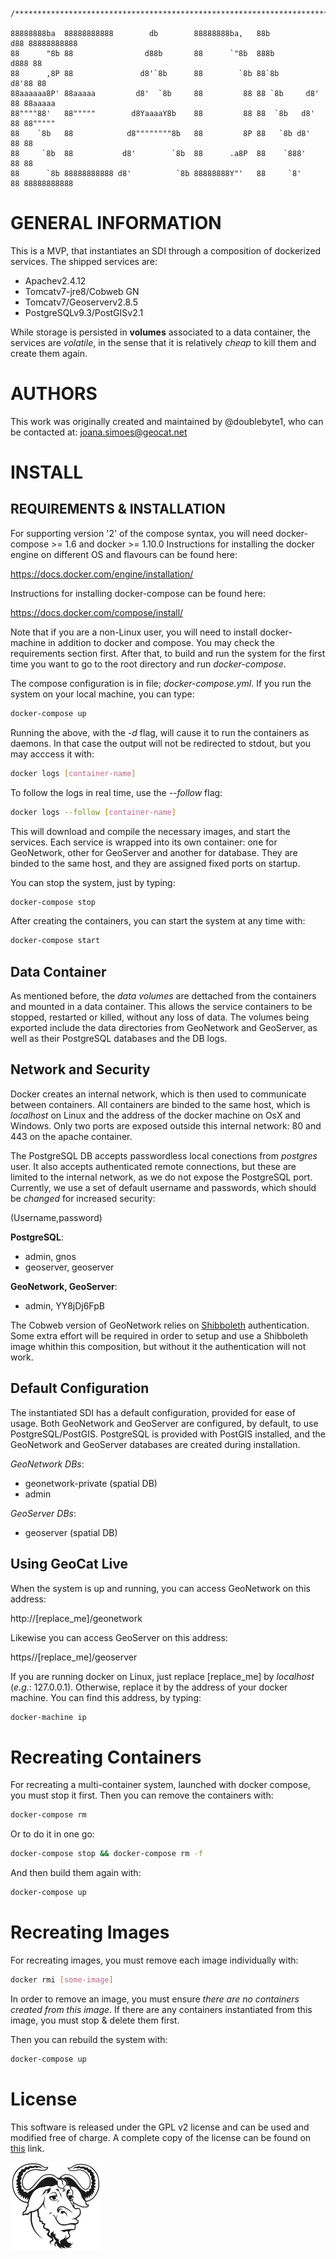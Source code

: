     /***************************************************************************************/

    88888888ba  88888888888        db        88888888ba,   88b           d88 88888888888
    88      "8b 88                d88b       88      `"8b  888b         d888 88
    88      ,8P 88               d8'`8b      88        `8b 88`8b       d8'88 88
    88aaaaaa8P' 88aaaaa         d8'  `8b     88         88 88 `8b     d8' 88 88aaaaa
    88""""88'   88"""""        d8YaaaaY8b    88         88 88  `8b   d8'  88 88"""""
    88    `8b   88            d8""""""""8b   88         8P 88   `8b d8'   88 88
    88     `8b  88           d8'        `8b  88      .a8P  88    `888'    88 88
    88      `8b 88888888888 d8'          `8b 88888888Y"'   88     `8'     88 88888888888

GENERAL INFORMATION
===================
This is a MVP, that instantiates an SDI through a composition of dockerized services. The shipped services are:

* Apachev2.4.12
* Tomcatv7-jre8/Cobweb GN
* Tomcatv7/Geoserverv2.8.5
* PostgreSQLv9.3/PostGISv2.1

While storage is persisted in **volumes** associated to a data container, the services are *volatile*, in the sense that it is relatively *cheap* to kill them and create them again.

AUTHORS
=======
This work was originally created and maintained by @doublebyte1, who can be contacted at: joana.simoes@geocat.net

INSTALL
=======
REQUIREMENTS & INSTALLATION
---------------------------
For supporting version '2' of the compose syntax, you will need docker-compose >= 1.6 and docker >= 1.10.0
Instructions for installing the docker engine on different OS and flavours can be found here:

https://docs.docker.com/engine/installation/

Instructions for installing docker-compose can be found here:

https://docs.docker.com/compose/install/

Note that if you are a non-Linux user, you will need to install docker-machine in addition to docker and compose.
You may check the requirements section first. After that, to build and run the system for the first time you want to go to the root directory and run _docker-compose_.

The compose configuration is in file; _docker-compose.yml_. If you run the system on your local machine, you can type:

```bash
docker-compose up
```
Running the above, with the _-d_ flag, will cause it to run the containers as daemons. In that case the output will not be redirected to stdout, but you may acccess it with:

```bash
docker logs [container-name]
```
To follow the logs in real time, use the _--follow_ flag:

```bash
docker logs --follow [container-name]
```

This will download and compile the necessary images, and start the services.
Each service is wrapped into its own container: one for GeoNetwork, other for GeoServer and another for database. They are binded to the same host, and they are assigned fixed ports on startup.

You can stop the system, just by typing:

```bash
docker-compose stop
```
After creating the containers, you can start the system at any time with:

```bash
docker-compose start
```

Data Container
--------------
As mentioned before, the _data volumes_ are dettached from the containers and mounted in a data container. This allows the service containers to be stopped, restarted or killed, without any loss of data.
The volumes being exported include the data directories from GeoNetwork and GeoServer, as well as their PostgreSQL databases and the DB logs.

Network and Security
--------------------
Docker creates an internal network, which is then used to communicate between containers. All containers are binded to the same host, which is _localhost_ on Linux and the address of the docker machine on OsX and Windows.
Only two ports are exposed outside this internal network: 80 and 443 on the apache container.

The PostgreSQL DB accepts passwordless local conections from _postgres_ user. It also accepts authenticated remote connections, but these are limited to the internal network, as we do not expose the PostgreSQL port.
Currently, we use a set of default username and passwords, which should be *changed* for increased security:

(Username,password)

**PostgreSQL**:

* admin, gnos
* geoserver, geoserver

**GeoNetwork, GeoServer**:
* admin, YY8jDj6FpB

The Cobweb version of GeoNetwork relies on [Shibboleth](https://en.wikipedia.org/wiki/Shibboleth) authentication. Some extra effort will be required in order to setup and use a Shibboleth image whithin this composition, but without it the authentication will not work.

Default Configuration
---------------------
The instantiated SDI has a default configuration, provided for ease of usage.
Both GeoNetwork and GeoServer are configured, by default, to use PostgreSQL/PostGIS.
PostgreSQL is provided with PostGIS installed, and the GeoNetwork and GeoServer databases are created during installation.

*GeoNetwork DBs*:

* geonetwork-private (spatial DB)
* admin

*GeoServer DBs*:

* geoserver (spatial DB)

Using GeoCat Live
-----------------
When the system is up and running, you can access GeoNetwork on this address:

 http://[replace_me]/geonetwork

Likewise you can access GeoServer on this address:

 https//[replace_me]/geoserver

If you are running docker on Linux, just replace [replace_me] by _localhost_ (_e.g._: 127.0.0.1). Otherwise, replace it by the address of your docker machine. You can find this address, by typing:

```bash
docker-machine ip
```

Recreating Containers
=====================
For recreating a multi-container system, launched with docker compose, you must stop it first. Then you can remove the containers with:

```bash
docker-compose rm
```
Or to do it in one go:

```bash
docker-compose stop && docker-compose rm -f
```
And then build them again with:

```bash
docker-compose up
```
Recreating Images
=================

For recreating images, you must remove each image individually with:

```bash
docker rmi [some-image]
```
In order to remove an image, you must ensure *there are no containers created from this image*. If there are any containers instantiated from this image, you must stop & delete them first.

Then you can rebuild the system with:

```bash
docker-compose up
```

License
========
This software is released under the GPL v2 license and can be used and modified free of charge. A complete copy of the license can be found on [this](https://www.gnu.org/licenses/old-licenses/gpl-2.0.html) link.

![](./heckert_gnu.small.png)
